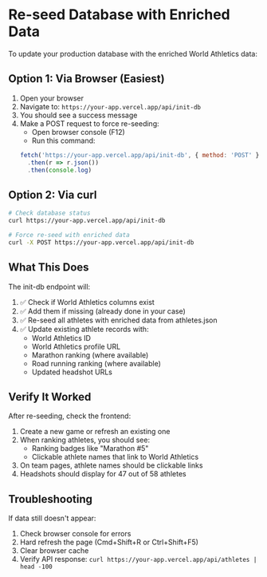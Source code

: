 # Re-seed Database with Enriched Data

To update your production database with the enriched World Athletics data:

## Option 1: Via Browser (Easiest)

1. Open your browser
2. Navigate to: `https://your-app.vercel.app/api/init-db`
3. You should see a success message
4. Make a POST request to force re-seeding:
   - Open browser console (F12)
   - Run this command:
   ```javascript
   fetch('https://your-app.vercel.app/api/init-db', { method: 'POST' })
     .then(r => r.json())
     .then(console.log)
   ```

## Option 2: Via curl

```bash
# Check database status
curl https://your-app.vercel.app/api/init-db

# Force re-seed with enriched data
curl -X POST https://your-app.vercel.app/api/init-db
```

## What This Does

The init-db endpoint will:
1. ✅ Check if World Athletics columns exist
2. ✅ Add them if missing (already done in your case)
3. ✅ Re-seed all athletes with enriched data from athletes.json
4. ✅ Update existing athlete records with:
   - World Athletics ID
   - World Athletics profile URL
   - Marathon ranking (where available)
   - Road running ranking (where available)
   - Updated headshot URLs

## Verify It Worked

After re-seeding, check the frontend:
1. Create a new game or refresh an existing one
2. When ranking athletes, you should see:
   - Ranking badges like "Marathon #5" 
   - Clickable athlete names that link to World Athletics
3. On team pages, athlete names should be clickable links
4. Headshots should display for 47 out of 58 athletes

## Troubleshooting

If data still doesn't appear:
1. Check browser console for errors
2. Hard refresh the page (Cmd+Shift+R or Ctrl+Shift+F5)
3. Clear browser cache
4. Verify API response: `curl https://your-app.vercel.app/api/athletes | head -100`
